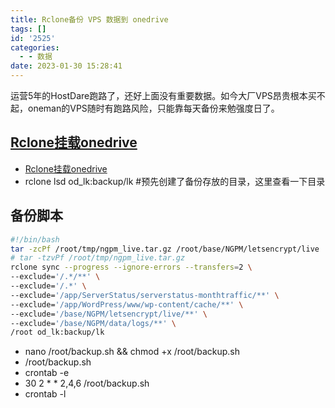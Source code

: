 ```yaml
---
title: Rclone备份 VPS 数据到 onedrive
tags: []
id: '2525'
categories:
  - - 数据
date: 2023-01-30 15:28:41
---
```


运营5年的HostDare跑路了，还好上面没有重要数据。如今大厂VPS昂贵根本买不起，oneman的VPS随时有跑路风险，只能靠每天备份来勉强度日了。

## [Rclone挂载onedrive](https://occdn.limour.top/2083.html#Rclone)

*   [Rclone挂载onedrive](https://occdn.limour.top/2083.html#Rclone)
*   rclone lsd od\_lk:backup/lk #预先创建了备份存放的目录，这里查看一下目录

## 备份脚本

```bash
#!/bin/bash
tar -zcPf /root/tmp/ngpm_live.tar.gz /root/base/NGPM/letsencrypt/live
# tar -tzvPf /root/tmp/ngpm_live.tar.gz
rclone sync --progress --ignore-errors --transfers=2 \
--exclude='/.*/**' \
--exclude='/.*' \
--exclude='/app/ServerStatus/serverstatus-monthtraffic/**' \
--exclude='/app/WordPress/www/wp-content/cache/**' \
--exclude='/base/NGPM/letsencrypt/live/**' \
--exclude='/base/NGPM/data/logs/**' \
/root od_lk:backup/lk 
```

*   nano /root/backup.sh && chmod +x /root/backup.sh
*   /root/backup.sh
*   crontab -e
*   30 2 \* \* 2,4,6 /root/backup.sh
*   crontab -l